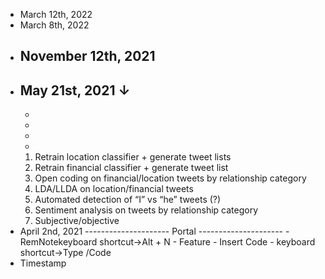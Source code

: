 - March 12th, 2022
- March 8th, 2022
- November 12th, 2021
    - 
- May 21st, 2021 ↓ 
    - 
    - 
    - 
    - 
    - 
    1. Retrain location classifier + generate tweet lists
    2. Retrain financial classifier + generate tweet list
    3. Open coding on financial/location tweets by relationship category
    4. LDA/LLDA on location/financial tweets
    5. Automated detection of “I” vs “he” tweets (?)
    6. Sentiment analysis on tweets by relationship category
    7. Subjective/objective
- April 2nd, 2021
    --------------------- Portal ---------------------
        - RemNotekeyboard shortcut→Alt + N
            - Feature
                - Insert Code
                    - keyboard shortcut→Type /Code
- Timestamp
